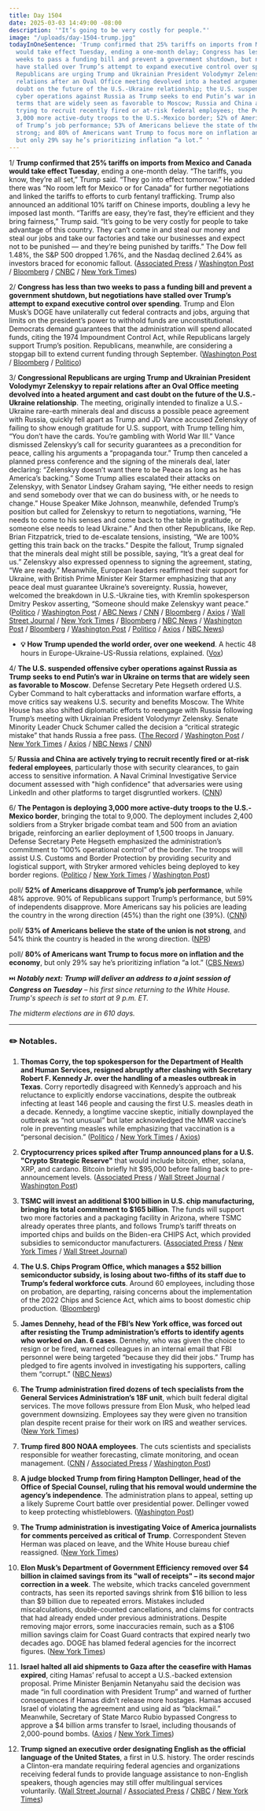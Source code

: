 ```yaml
---
title: Day 1504
date: 2025-03-03 14:49:00 -08:00
description: '"It’s going to be very costly for people."'
image: "/uploads/day-1504-trump.jpg"
todayInOneSentence: 'Trump confirmed that 25% tariffs on imports from Mexico and Canada
  would take effect Tuesday, ending a one-month delay; Congress has less than two
  weeks to pass a funding bill and prevent a government shutdown, but negotiations
  have stalled over Trump’s attempt to expand executive control over spending; Congressional
  Republicans are urging Trump and Ukrainian President Volodymyr Zelenskyy to repair
  relations after an Oval Office meeting devolved into a heated argument and cast
  doubt on the future of the U.S.-Ukraine relationship; the U.S. suspended offensive
  cyber operations against Russia as Trump seeks to end Putin’s war in Ukraine on
  terms that are widely seen as favorable to Moscow; Russia and China are actively
  trying to recruit recently fired or at-risk federal employees; the Pentagon is deploying
  3,000 more active-duty troops to the U.S.-Mexico border; 52% of Americans disapprove
  of Trump’s job performance; 53% of Americans believe the state of the union is not
  strong; and 80% of Americans want Trump to focus more on inflation and the economy,
  but only 29% say he’s prioritizing inflation “a lot.” '
---
```


1/ **Trump confirmed that 25% tariffs on imports from Mexico and Canada would take effect Tuesday**, ending a one-month delay. “The tariffs, you know, they’re all set,” Trump said. “They go into effect tomorrow.” He added there was “No room left for Mexico or for Canada” for further negotiations and linked the tariffs to efforts to curb fentanyl trafficking. Trump also announced an additional 10% tariff on Chinese imports, doubling a levy he imposed last month. “Tariffs are easy, they’re fast, they’re efficient and they bring fairness,” Trump said. “It’s going to be very costly for people to take advantage of this country. They can’t come in and steal our money and steal our jobs and take our factories and take our businesses and expect not to be punished — and they’re being punished by tariffs.” The Dow fell 1.48%, the S&P 500 dropped 1.76%, and the Nasdaq declined 2.64% as investors braced for economic fallout. ([Associated Press](https://apnews.com/article/trump-tariffs-mexico-canada-b19e004dddb579c373b247037e04424b) / [Washington Post](https://www.washingtonpost.com/business/2025/03/03/trump-tariffs-canada-mexico/) / [Bloomberg](https://www.bloomberg.com/news/articles/2025-03-02/trump-barrels-toward-tariff-barrage-on-canada-mexico-and-china) / [CNBC](https://www.cnbc.com/2025/03/03/trump-dashes-hope-for-last-minute-canada-and-mexico-deal-ahead-of-25percent-tariffs.html) / [New York Times](https://www.nytimes.com/2025/03/03/business/economy/trump-tariffs-china-mexico-canada.html?smid=url-share))

2/ **Congress has less than two weeks to pass a funding bill and prevent a government shutdown, but negotiations have stalled over Trump’s attempt to expand executive control over spending**. Trump and Elon Musk’s DOGE have unilaterally cut federal contracts and jobs, arguing that limits on the president’s power to withhold funds are unconstitutional. Democrats demand guarantees that the administration will spend allocated funds, citing the 1974 Impoundment Control Act, while Republicans largely support Trump’s position. Republicans, meanwhile, are considering a stopgap bill to extend current funding through September. ([Washington Post](https://www.washingtonpost.com/business/2025/03/03/government-shutdown-trump-spending-powers/) / [Bloomberg](https://www.bloomberg.com/news/articles/2025-03-03/trump-bends-congress-to-his-will-on-spending-tax-cut-agenda) / [Politico](https://www.politico.com/live-updates/2025/03/03/congress/johnson-budget-promises-spending-shutdown-00206931))

3/ **Congressional Republicans are urging Trump and Ukrainian President Volodymyr Zelenskyy to repair relations after an Oval Office meeting devolved into a heated argument and cast doubt on the future of the U.S.-Ukraine relationship**. The meeting, originally intended to finalize a U.S.-Ukraine rare-earth minerals deal and discuss a possible peace agreement with Russia, quickly fell apart as Trump and JD Vance accused Zelenskyy of failing to show enough gratitude for U.S. support, with Trump telling him, “You don’t have the cards. You’re gambling with World War III.” Vance dismissed Zelenskyy’s call for security guarantees as a precondition for peace, calling his arguments a “propaganda tour.” Trump then canceled a planned press conference and the signing of the minerals deal, later declaring: “Zelenskyy doesn’t want there to be Peace as long as he has America’s backing.” Some Trump allies escalated their attacks on Zelenskyy, with Senator Lindsey Graham saying, “He either needs to resign and send somebody over that we can do business with, or he needs to change.” House Speaker Mike Johnson, meanwhile, defended Trump’s position but called for Zelenskyy to return to negotiations, warning, “He needs to come to his senses and come back to the table in gratitude, or someone else needs to lead Ukraine.” And then other Republicans, like Rep. Brian Fitzpatrick, tried to de-escalate tensions, insisting, “We are 100% getting this train back on the tracks.” Despite the fallout, Trump signaled that the minerals deal might still be possible, saying, “It’s a great deal for us.” Zelenskyy also expressed openness to signing the agreement, stating, “We are ready.” Meanwhile, European leaders reaffirmed their support for Ukraine, with British Prime Minister Keir Starmer emphasizing that any peace deal must guarantee Ukraine’s sovereignty. Russia, however, welcomed the breakdown in U.S.-Ukraine ties, with Kremlin spokesperson Dmitry Peskov asserting, “Someone should make Zelenskyy want peace.” ([Politico](https://www.politico.com/live-updates/2025/03/03/congress/congress-ukraine-zelenskyy-trump-deal-00209034) / [Washington Post](https://www.washingtonpost.com/politics/2025/03/03/trump-presidency-news/) / [ABC News](https://abcnews.go.com/International/zelenskyy-us-support-after-week-tough-diplomacy-urges/story?id=119376839) / [CNN](https://www.cnn.com/2025/03/03/politics/zelensky-trump-europe-summit-starmer/index.html) / [Bloomberg](https://www.bloomberg.com/news/articles/2025-03-03/trump-challenges-zelenskiy-for-saying-war-s-end-is-far-away) / [Axios](https://www.axios.com/2025/02/28/trump-zelensky-ukraine-meeting-minerals-deal) / [Wall Street Journal](https://www.wsj.com/world/zelensky-to-meet-trump-in-bid-to-salvage-u-s-support-2e656025) / [New York Times](https://www.nytimes.com/2025/02/28/us/politics/trump-zelensky-us-ukraine-russia.html) / [Bloomberg](https://www.bloomberg.com/news/articles/2025-02-28/trump-touts-resources-deal-with-zelenskiy-as-pathway-to-peace) / [NBC News](https://www.nbcnews.com/politics/donald-trump/zelenskyy-us-ukraine-relationship-salvaged-rcna194438) / [Washington Post](https://www.washingtonpost.com/politics/2025/02/28/trump-ukraine-russia-zelensky/) / [Bloomberg](https://www.bloomberg.com/news/articles/2025-03-02/zelenskiy-says-he-s-ready-to-meet-trump-again-if-invited-to-us) / [Washington Post](https://www.washingtonpost.com/world/2025/03/02/zelensky-europe-leaders-meeting-ukraine/) / [Politico](https://www.politico.com/news/2025/02/28/trump-vance-zelenskyy-oval-office-exchange-00206727) / [Axios](https://www.axios.com/2025/03/02/gop-trump-zelensky-meeting-lawmakers-react) / [NBC News](https://www.nbcnews.com/politics/congress/speaker-johnson-zelenskyy-resign-fiery-oval-office-meeting-rcna194385))

* **💡 How Trump upended the world order, over one weekend**. A hectic 48 hours in Europe-Ukraine-US-Russia relations, explained. ([Vox](https://www.vox.com/politics/402195/trump-zelenskyy-nato-eu-russia-ukraine-war-uk-summit))

4/ **The U.S. suspended offensive cyber operations against Russia as Trump seeks to end Putin’s war in Ukraine on terms that are widely seen as favorable to Moscow**. Defense Secretary Pete Hegseth ordered U.S. Cyber Command to halt cyberattacks and information warfare efforts, a move critics say weakens U.S. security and benefits Moscow. The White House has also shifted diplomatic efforts to reengage with Russia following Trump’s meeting with Ukrainian President Volodymyr Zelensky. Senate Minority Leader Chuck Schumer called the decision a “critical strategic mistake” that hands Russia a free pass. ([The Record](https://therecord.media/hegseth-orders-cyber-command-stand-down-russia-planning) / [Washington Post](https://www.washingtonpost.com/national-security/2025/03/01/trump-putin-russia-cyber-offense-cisa/) / [New York Times](https://www.nytimes.com/2025/03/02/us/politics/hegseth-cyber-russia-trump-putin.html) / [Axios](https://www.axios.com/2025/03/03/hegseth-trump-russia-cyber-operations-ukraine) / [NBC News](https://www.nbcnews.com/politics/trump-administration/defense-secretary-pete-hegseth-orders-halt-offensive-cyber-operations-rcna194435) / [CNN](https://www.cnn.com/2025/03/02/politics/us-cyber-operations-russia-suspend/index.html))

5/ **Russia and China are actively trying to recruit recently fired or at-risk federal employees**, particularly those with security clearances, to gain access to sensitive information. A Naval Criminal Investigative Service document assessed with "high confidence" that adversaries were using LinkedIn and other platforms to target disgruntled workers. ([CNN](https://www.cnn.com/2025/02/28/politics/us-intel-russia-china-attempt-recruit-disgruntled-federal-employees/))

6/ **The Pentagon is deploying 3,000 more active-duty troops to the U.S.-Mexico border**, bringing the total to 9,000. The deployment includes 2,400 soldiers from a Stryker brigade combat team and 500 from an aviation brigade, reinforcing an earlier deployment of 1,500 troops in January. Defense Secretary Pete Hegseth emphasized the administration’s commitment to “100% operational control” of the border. The troops will assist U.S. Customs and Border Protection by providing security and logistical support, with Stryker armored vehicles being deployed to key border regions. ([Politico](https://www.politico.com/news/2025/03/01/southern-border-us-military-deployment-00002750) / [New York Times](https://www.nytimes.com/2025/03/01/us/politics/military-border-immigration.html) / [Washington Post](https://www.washingtonpost.com/national-security/2025/03/01/hegseth-border-troops-mexico-stryker/))

poll/ **52% of Americans disapprove of Trump’s job performance**, while 48% approve. 90% of Republicans support Trump’s performance, but 59% of independents disapprove. More Americans say his policies are leading the country in the wrong direction (45%) than the right one (39%). ([CNN](https://www.cnn.com/2025/03/02/politics/poll-trump-negative-congress-address/))

poll/ **53% of Americans believe the state of the union is not strong**, and 54% think the country is headed in the wrong direction. ([NPR](https://www.npr.org/2025/03/03/nx-s1-5312033/trump-poll-doge-economy-favorability))

poll/ **80% of Americans want Trump to focus more on inflation and the economy**, but only 29% say he’s prioritizing inflation “a lot.” ([CBS News](https://www.cbsnews.com/news/trump-elon-musk-government-workforce-cuts-opinion-poll-2025-03-02/))

⏭️ ***Notably next:** **Trump will deliver an address to a joint session of Congress on Tuesday** – his first since returning to the White House. Trump's speech is set to start at 9 p.m. ET.*

*The midterm elections are in 610 days.*

---

### ✏️ Notables.

 1. **Thomas Corry, the top spokesperson for the Department of Health and Human Services, resigned abruptly after clashing with Secretary Robert F. Kennedy Jr. over the handling of a measles outbreak in Texas**. Corry reportedly disagreed with Kennedy’s approach and his reluctance to explicitly endorse vaccinations, despite the outbreak infecting at least 146 people and causing the first U.S. measles death in a decade. Kennedy, a longtime vaccine skeptic, initially downplayed the outbreak as “not unusual” but later acknowledged the MMR vaccine’s role in preventing measles while emphasizing that vaccination is a “personal decision.” ([Politico](https://www.politico.com/news/2025/03/03/top-hhs-spokesperson-quits-00207000) / [New York Times](https://www.nytimes.com/2025/03/02/health/measles-vaccination-texas-kennedy.html) / [Axios](https://www.axios.com/2025/03/03/kennedy-jr-measles-outbreak-vaccine))

 2. **Cryptocurrency prices spiked after Trump announced plans for a U.S. "Crypto Strategic Reserve"** that would include bitcoin, ether, solana, XRP, and cardano. Bitcoin briefly hit $95,000 before falling back to pre-announcement levels. ([Associated Press](https://apnews.com/article/trump-crypto-bitcoin-digital-assets-reserve-2f4246434a657f248cd85296f14382f9) / [Wall Street Journal](https://www.wsj.com/finance/currencies/crypto-prices-jump-after-trump-announces-five-tokens-for-strategic-reserve-636f31d7) / [Washington Post](https://www.washingtonpost.com/business/2025/03/02/trump-crypto-reserve-announcement/))

 3. **TSMC will invest an additional $100 billion in U.S. chip manufacturing, bringing its total commitment to $165 billion**. The funds will support two more factories and a packaging facility in Arizona, where TSMC already operates three plants, and follows Trump’s tariff threats on imported chips and builds on the Biden-era CHIPS Act, which provided subsidies to semiconductor manufacturers. ([Associated Press](https://apnews.com/article/trump-tsmc-chip-manufacturing-tariffs-42980704ffca62e823182422ee4b7b83) / [New York Times](https://www.nytimes.com/2025/03/03/technology/tsmc-investment-trump.html?smid=url-share) / [Wall Street Journal](https://www.wsj.com/tech/trump-chip-maker-tsmc-expected-to-announce-100-billion-investment-in-u-s-02a44399))

 4. **The U.S. Chips Program Office, which manages a $52 billion semiconductor subsidy, is losing about two-fifths of its staff due to Trump’s federal workforce cuts**. Around 60 employees, including those on probation, are departing, raising concerns about the implementation of the 2022 Chips and Science Act, which aims to boost domestic chip production. ([Bloomberg](https://www.bloomberg.com/news/articles/2025-03-03/us-chips-act-office-is-losing-two-fifths-of-staff-to-trump-purge))

 5. **James Dennehy, head of the FBI’s New York office, was forced out after resisting the Trump administration’s efforts to identify agents who worked on Jan. 6 cases**. Dennehy, who was given the choice to resign or be fired, warned colleagues in an internal email that FBI personnel were being targeted “because they did their jobs.” Trump has pledged to fire agents involved in investigating his supporters, calling them “corrupt.” ([NBC News](https://www.nbcnews.com/politics/justice-department/top-fbi-official-forced-criticizing-trump-pursuit-agents-investigated-rcna194610))

 6. **The Trump administration fired dozens of tech specialists from the General Services Administration’s 18F unit**, which built federal digital services. The move follows pressure from Elon Musk, who helped lead government downsizing. Employees say they were given no transition plan despite recent praise for their work on IRS and weather services. ([New York Times](https://www.nytimes.com/2025/03/03/us/politics/18f-technology-specialists-fired.html))

 7. **Trump fired 800 NOAA employees**. The cuts scientists and specialists responsible for weather forecasting, climate monitoring, and ocean management. ([CNN](https://www.cnn.com/2025/02/27/politics/noaa-federal-workers-firings/) / [Associated Press](https://apnews.com/article/national-weather-service-layoffs-trump-doge-a65360a1eb2500b7d47c9c966e383f4a) / [Washington Post](https://www.washingtonpost.com/climate-environment/2025/02/27/noaa-nws-mass-firings-trump-administration/))

 8. **A judge blocked Trump from firing Hampton Dellinger, head of the Office of Special Counsel, ruling that his removal would undermine the agency’s independence**. The administration plans to appeal, setting up a likely Supreme Court battle over presidential power. Dellinger vowed to keep protecting whistleblowers. ([Washington Post](https://www.washingtonpost.com/national-security/2025/03/01/hampton-dellinger-trump-office-special-counsel/))

 9. **The Trump administration is investigating Voice of America journalists for comments perceived as critical of Trump**. Correspondent Steven Herman was placed on leave, and the White House bureau chief reassigned. ([New York Times](https://www.nytimes.com/2025/02/28/business/media/voice-of-america-trump.html))

10. **Elon Musk’s Department of Government Efficiency removed over $4 billion in claimed savings from its "wall of receipts" – its second major correction in a week**. The website, which tracks canceled government contracts, has seen its reported savings shrink from $16 billion to less than $9 billion due to repeated errors. Mistakes included miscalculations, double-counted cancellations, and claims for contracts that had already ended under previous administrations. Despite removing major errors, some inaccuracies remain, such as a $106 million savings claim for Coast Guard contracts that expired nearly two decades ago. DOGE has blamed federal agencies for the incorrect figures. ([New York Times](https://www.nytimes.com/2025/03/03/us/politics/doge-musk-contracts-wall.html))

11. **Israel halted all aid shipments to Gaza after the ceasefire with Hamas expired**, citing Hamas’ refusal to accept a U.S.-backed extension proposal. Prime Minister Benjamin Netanyahu said the decision was made “in full coordination with President Trump” and warned of further consequences if Hamas didn’t release more hostages. Hamas accused Israel of violating the agreement and using aid as “blackmail.” Meanwhile, Secretary of State Marco Rubio bypassed Congress to approve a $4 billion arms transfer to Israel, including thousands of 2,000-pound bombs. ([Axios](https://www.axios.com/2025/03/02/israel-gaza-netanyahu-aid) / [New York Times](https://www.nytimes.com/2025/03/02/us/politics/rubio-arms-israel.html))

12. **Trump signed an executive order designating English as the official language of the United States**, a first in U.S. history. The order rescinds a Clinton-era mandate requiring federal agencies and organizations receiving federal funds to provide language assistance to non-English speakers, though agencies may still offer multilingual services voluntarily. ([Wall Street Journal](https://www.wsj.com/politics/policy/trump-executive-order-english-official-language-5c0b7665) / [Associated Press](https://apnews.com/article/trump-english-national-language-d4b000e593ae7db2ac8264a6dbc5078f) / [CNBC](https://www.cnbc.com/2025/02/28/trump-english-official-language-order.html) / [New York Times](https://www.nytimes.com/2025/03/03/us/politics/trump-english-official-language.html))